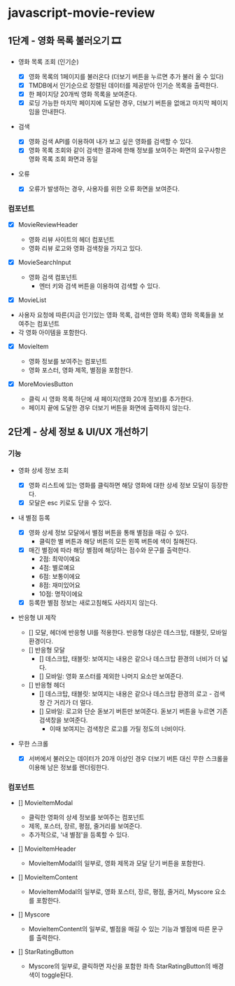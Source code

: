 # javascript-movie-review

## 1단계 - 영화 목록 불러오기 🎞

- 영화 목록 조회 (인기순)

  - [x] 영화 목록의 1페이지를 불러온다 (더보기 버튼을 누르면 추가 불러 올 수 있다)
  - [x] TMDB에서 인기순으로 정렬된 데이터를 제공받아 인기순 목록을 출력한다.
  - [x] 한 페이지당 20개씩 영화 목록을 보여준다.
  - [x] 로딩 가능한 마지막 페이지에 도달한 경우, 더보기 버튼을 없애고 마지막 페이지임을 안내한다.

- 검색

  - [x] 영화 검색 API를 이용하여 내가 보고 싶은 영화를 검색할 수 있다.
  - [x] 영화 목록 조회와 같이 검색한 결과에 한해 정보를 보여주는 화면의 요구사항은 영화 목록 조회 화면과 동일

- 오류
  - [x] 오류가 발생하는 경우, 사용자를 위한 오류 화면을 보여준다.

### 컴포넌트

- [x] MovieReviewHeader

  - 영화 리뷰 사이트의 헤더 컴포넌트
  - 영화 리뷰 로고와 영화 검색창을 가지고 있다.

- [x] MovieSearchInput

  - 영화 검색 컴포넌트
    - 엔터 키와 검색 버튼을 이용하여 검색할 수 있다.

- [x] MovieList
- 사용자 요청에 따른(지금 인기있는 영화 목록, 검색한 영화 목록) 영화 목록들을 보여주는 컴포넌트
- 각 영화 아이템을 포함한다.

- [x] MovieItem

  - 영화 정보를 보여주는 컴포넌트
  - 영화 포스터, 영화 제목, 별점을 포함한다.

- [x] MoreMoviesButton
  - 클릭 시 영화 목록 하단에 새 페이지(영화 20개 정보)를 추가한다.
  - 페이지 끝에 도달한 경우 더보기 버튼을 화면에 출력하지 않는다.

## 2단계 - 상세 정보 & UI/UX 개선하기

### 기능

- 영화 상세 정보 조회

  - [x] 영화 리스트에 있는 영화를 클릭하면 해당 영화에 대한 상세 정보 모달이 등장한다.
  - [x] 모달은 esc 키로도 닫을 수 있다.

- 내 별점 등록

  - [x] 영화 상세 정보 모달에서 별점 버튼을 통해 별점을 매길 수 있다.
    - 클릭한 별 버튼과 해당 버튼의 모든 왼쪽 버튼에 색이 칠해진다.
  - [x] 매긴 별점에 따라 해당 별점에 해당하는 점수와 문구를 출력한다.
    - 2점: 최악이예요
    - 4점: 별로예요
    - 6점: 보통이에요
    - 8점: 재미있어요
    - 10점: 명작이에요
  - [x] 등록한 별점 정보는 새로고침해도 사라지지 않는다.

- 반응형 UI 제작

  - [] 모달, 헤더에 반응형 UI를 적용한다.
    반응형 대상은 데스크탑, 태블릿, 모바일 환경이다.
  - [] 반응형 모달
    - [] 데스크탑, 태블릿: 보여지는 내용은 같으나 데스크탑 환경의 너비가 더 넓다.
    - [] 모바일: 영화 포스터를 제외한 나머지 요소만 보여준다.
  - [] 반응형 헤더
    - [] 데스크탑, 태블릿: 보여지는 내용은 같으나 데스크탑 환경의 로고 - 검색창 간 거리가 더 멀다.
    - [] 모바일: 로고와 단순 돋보기 버튼만 보여준다. 돋보기 버튼을 누르면 기존 검색창을 보여준다.
      - 이때 보여지는 검색창은 로고를 가릴 정도의 너비이다.

- 무한 스크롤
  - [x] 서버에서 불러오는 데이터가 20개 이상인 경우 더보기 버튼 대신 무한 스크롤을 이용해 남은 정보를 렌더링한다.

### 컴포넌트

- [] MovieItemModal

  - 클릭한 영화의 상세 정보를 보여주는 컴포넌트
  - 제목, 포스터, 장르, 평점, 줄거리를 보여준다.
  - 추가적으로, '내 별점'을 등록할 수 있다.

- [] MovieItemHeader

  - MovieItemModal의 일부로, 영화 제목과 모달 닫기 버튼을 포함한다.

- [] MovieItemContent

  - MovieItemModal의 일부로, 영화 포스터, 장르, 평점, 줄거리, Myscore 요소를 포함한다.

- [] Myscore

  - MovieItemContent의 일부로, 별점을 매길 수 있는 기능과 별점에 따른 문구를 출력한다.

- [] StarRatingButton

  - Myscore의 일부로, 클릭하면 자신을 포함한 좌측 StarRatingButton의 배경색이 toggle된다.

